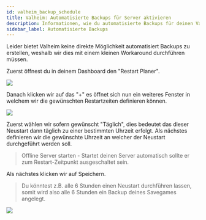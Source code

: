 ```yaml
---
id: valheim_backup_schedule
title: Valheim: Automatisierte Backups für Server aktivieren
description: Informationen, wie du automatisierte Backups für deinen Valheim Server von ZAP-Hosting aktivieren und einstellen kannst - ZAP-Hosting.com Dokumentationen
sidebar_label: Automatisierte Backups
---
```


Leider bietet Valheim keine direkte Möglichkeit automatisiert Backups zu erstellen, weshalb wir dies mit einem kleinen Workaround durchführen müssen.

Zuerst öffnest du in deinem Dashboard den "Restart Planer". 

![](https://screensaver01.zap-hosting.com/index.php/s/KxQ5XzHjp5wqgCk/preview)

Danach klicken wir auf das "+" es öffnet sich nun ein weiteres Fenster in welchem wir die gewünschten Restartzeiten definieren können.

![](https://screensaver01.zap-hosting.com/index.php/s/KD3nzaZX8BNZMRX/preview)

Zuerst wählen wir sofern gewünscht "Täglich", dies bedeutet das dieser Neustart dann täglich zu einer bestimmten Uhrzeit erfolgt. 
Als nächstes definieren wir die gewünschte Uhrzeit an welcher der Neustart durchgeführt werden soll.

> Offline Server starten - Startet deinen Server automatisch sollte er zum Restart-Zeitpunkt ausgeschaltet sein.

Als nächstes klicken wir auf Speichern.


> Du könntest z.B. alle 6 Stunden einen Neustart durchführen lassen, somit wird also alle 6 Stunden ein Backup deines Savegames angelegt.

![](https://screensaver01.zap-hosting.com/index.php/s/Cbw2XznK8rNiSmN/preview)
